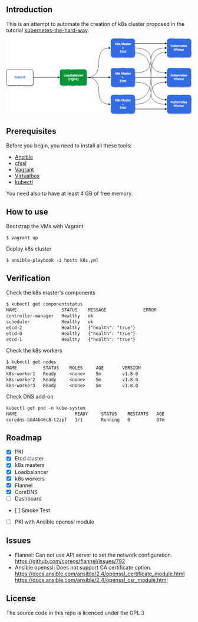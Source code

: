 ## Introduction

This is an attempt to automate the creation of k8s cluster proposed in the tutorial [kubernetes-the-hard-way](https://github.com/kelseyhightower/kubernetes-the-hard-way).

<img src="docs/architecture.png" width="550px">

## Prerequisites
Before you begin, you need to install all these tools:
- [Ansible](https://www.ansible.com/)
- [cfssl](https://github.com/cloudflare/cfssl)
- [Vagrant](https://www.vagrantup.com/)
- [Virtualbox](https://www.virtualbox.org/wiki/Downloads)
- [kubectl](https://kubernetes.io/docs/tasks/tools/install-kubectl/)

You need also to have at least 4 GB of free memory.
## How to use

Bootstrap the VMs with Vagrant
```
$ vagrant up
```

Deploy k8s cluster
```
$ ansible-playbook -i hosts k8s.yml
```
## Verification
Check the k8s master's components
```
$ kubectl get componentstatus
NAME                 STATUS    MESSAGE              ERROR
controller-manager   Healthy   ok                   
scheduler            Healthy   ok                   
etcd-2               Healthy   {"health": "true"}   
etcd-0               Healthy   {"health": "true"}   
etcd-1               Healthy   {"health": "true"}   
```

Check the k8s workers
```
$ kubectl get nodes
NAME          STATUS    ROLES     AGE       VERSION
k8s-worker1   Ready     <none>    5m        v1.8.0
k8s-worker2   Ready     <none>    5m        v1.8.0
k8s-worker3   Ready     <none>    5m        v1.8.0

```

Check DNS add-on
```
kubectl get pod -n kube-system
NAME                      READY     STATUS    RESTARTS   AGE
coredns-b8d4b46c8-t2zpf   1/1       Running   0          37m
```

## Roadmap
- [x] PKI
- [x] Etcd cluster
- [x] k8s masters
- [x] Loadbalancer
- [x] k8s workers
- [x] Flannel
- [x] CoreDNS
- [ ] Dashboard
- [ ] Smoke Test
- [ ] PKI with Ansible openssl module

## Issues
* Flannel: Can not use API server to set the network configuration. https://github.com/coreos/flannel/issues/792
* Ansible openssl: Does not support CA certificate option.
https://docs.ansible.com/ansible/2.4/openssl_certificate_module.html
https://docs.ansible.com/ansible/2.4/openssl_csr_module.html

## License
The source code in this repo is licenced under the GPL 3
